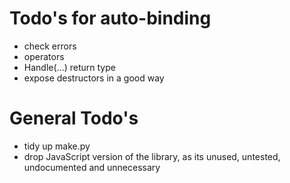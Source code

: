 # Todo's for auto-binding

* check errors
* operators
* Handle(...) return type
* expose destructors in a good way

# General Todo's

* tidy up make.py
* drop JavaScript version of the library, as its unused, untested, undocumented and unnecessary
